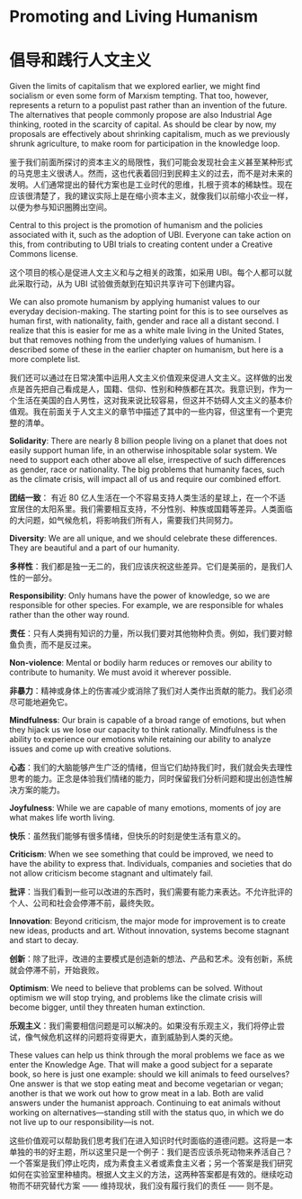 # Promoting and Living Humanism 
# 倡导和践行人文主义 

Given the limits of capitalism that we explored earlier, we might find socialism or even some form of Marxism tempting. That too, however, represents a return to a populist past rather than an invention of the future. The alternatives that people commonly propose are also Industrial Age thinking, rooted in the scarcity of capital. As should be clear by now, my proposals are effectively about shrinking capitalism, much as we previously shrunk agriculture, to make room for participation in the knowledge loop.

鉴于我们前面所探讨的资本主义的局限性，我们可能会发现社会主义甚至某种形式的马克思主义很诱人。然而，这也代表着回归到民粹主义的过去，而不是对未来的发明。人们通常提出的替代方案也是工业时代的思维，扎根于资本的稀缺性。现在应该很清楚了，我的建议实际上是在缩小资本主义，就像我们以前缩小农业一样，以便为参与知识圈腾出空间。

Central to this project is the promotion of humanism and the policies associated with it, such as the adoption of UBI. Everyone can take action on this, from contributing to UBI trials to creating content under a Creative Commons license. 

这个项目的核心是促进人文主义和与之相关的政策，如采用 UBI。每个人都可以就此采取行动，从为 UBI 试验做贡献到在知识共享许可下创建内容。

We can also promote humanism by applying humanist values to our everyday decision-making. The starting point for this is to see ourselves as human first, with nationality, faith, gender and race all a distant second. I realize that this is easier for me as a white male living in the United States, but that removes nothing from the underlying values of humanism. I described some of these in the earlier chapter on humanism, but here is a more complete list.

我们还可以通过在日常决策中运用人文主义价值观来促进人文主义。这样做的出发点是首先把自己看成是人，国籍、信仰、性别和种族都在其次。我意识到，作为一个生活在美国的白人男性，这对我来说比较容易，但这并不妨碍人文主义的基本价值观。我在前面关于人文主义的章节中描述了其中的一些内容，但这里有一个更完整的清单。

**Solidarity**: There are nearly 8 billion people living on a planet that does not easily support human life, in an otherwise inhospitable solar system. We need to support each other above all else, irrespective of such differences as gender, race or nationality. The big problems that humanity faces, such as the climate crisis, will impact all of us and require our combined effort.

**团结一致**： 有近 80 亿人生活在一个不容易支持人类生活的星球上，在一个不适宜居住的太阳系里。我们需要相互支持，不分性别、种族或国籍等差异。人类面临的大问题，如气候危机，将影响我们所有人，需要我们共同努力。

**Diversity**: We are all unique, and we should celebrate these differences. They are beautiful and a part of our humanity.

**多样性**：我们都是独一无二的，我们应该庆祝这些差异。它们是美丽的，是我们人性的一部分。

**Responsibility**: Only humans have the power of knowledge, so we are responsible for other species. For example, we are responsible for whales rather than the other way round.

**责任**：只有人类拥有知识的力量，所以我们要对其他物种负责。例如，我们要对鲸鱼负责，而不是反过来。

**Non-violence**: Mental or bodily harm reduces or removes our ability to contribute to humanity. We must avoid it wherever possible.

**非暴力**：精神或身体上的伤害减少或消除了我们对人类作出贡献的能力。我们必须尽可能地避免它。

**Mindfulness**: Our brain is capable of a broad range of emotions, but when they hijack us we lose our capacity to think rationally. Mindfulness is the ability to experience our emotions while retaining our ability to analyze issues and come up with creative solutions.

**心态**：我们的大脑能够产生广泛的情绪，但当它们劫持我们时，我们就会失去理性思考的能力。正念是体验我们情绪的能力，同时保留我们分析问题和提出创造性解决方案的能力。

**Joyfulness**: While we are capable of many emotions, moments of joy are what makes life worth living.

**快乐**：虽然我们能够有很多情绪，但快乐的时刻是使生活有意义的。

**Criticism**: When we see something that could be improved, we need to have the ability to express that. Individuals, companies and societies that do not allow criticism become stagnant and ultimately fail.

**批评**：当我们看到一些可以改进的东西时，我们需要有能力来表达。不允许批评的个人、公司和社会会停滞不前，最终失败。

**Innovation**: Beyond criticism, the major mode for improvement is to create new ideas, products and art. Without innovation, systems become stagnant and start to decay.

**创新**：除了批评，改进的主要模式是创造新的想法、产品和艺术。没有创新，系统就会停滞不前，开始衰败。

**Optimism**: We need to believe that problems can be solved. Without optimism we will stop trying, and problems like the climate crisis will become bigger, until they threaten human extinction.

**乐观主义**：我们需要相信问题是可以解决的。如果没有乐观主义，我们将停止尝试，像气候危机这样的问题将变得更大，直到威胁到人类的灭绝。

These values can help us think through the moral problems we face as we enter the Knowledge Age. That will make a good subject for a separate book, so here is just one example: should we kill animals to feed ourselves? One answer is that we stop eating meat and become vegetarian or vegan; another is that we work out how to grow meat in a lab. Both are valid answers under the humanist approach. Continuing to eat animals without working on alternatives—standing still with the status quo, in which we do not live up to our responsibility—is not.

这些价值观可以帮助我们思考我们在进入知识时代时面临的道德问题。这将是一本单独的书的好主题，所以这里只是一个例子：我们是否应该杀死动物来养活自己？一个答案是我们停止吃肉，成为素食主义者或素食主义者；另一个答案是我们研究如何在实验室里种植肉。根据人文主义的方法，这两种答案都是有效的。继续吃动物而不研究替代方案 —— 维持现状，我们没有履行我们的责任 —— 则不是。
